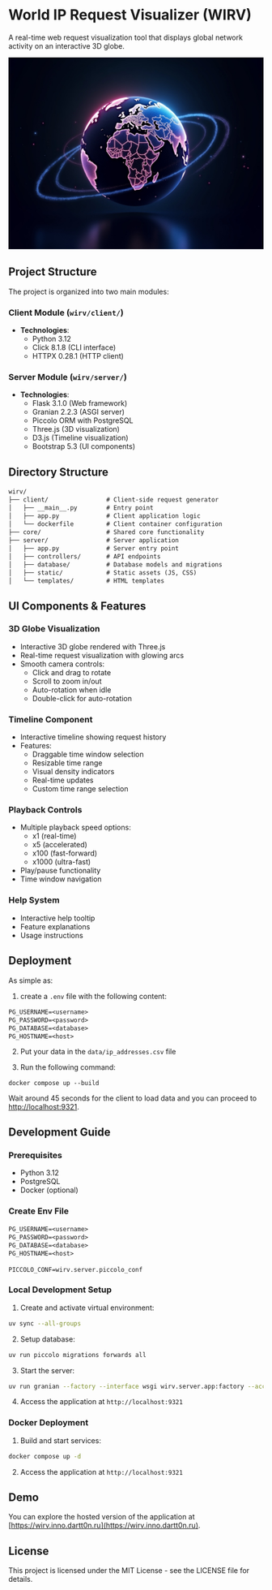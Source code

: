 # World IP Request Visualizer (WIRV)

A real-time web request visualization tool that displays global network activity on an interactive 3D globe.

![banner](./.github/assets/banner.jpg)

## Project Structure

The project is organized into two main modules:

### Client Module (`wirv/client/`)
- **Technologies**:
  - Python 3.12
  - Click 8.1.8 (CLI interface)
  - HTTPX 0.28.1 (HTTP client)

### Server Module (`wirv/server/`)
- **Technologies**:
  - Flask 3.1.0 (Web framework)
  - Granian 2.2.3 (ASGI server)
  - Piccolo ORM with PostgreSQL
  - Three.js (3D visualization)
  - D3.js (Timeline visualization)
  - Bootstrap 5.3 (UI components)

## Directory Structure

```
wirv/
├── client/                # Client-side request generator
│   ├── __main__.py        # Entry point
│   ├── app.py             # Client application logic
│   └── dockerfile         # Client container configuration
├── core/                  # Shared core functionality
├── server/                # Server application
│   ├── app.py             # Server entry point
│   ├── controllers/       # API endpoints
│   ├── database/          # Database models and migrations
│   ├── static/            # Static assets (JS, CSS)
│   └── templates/         # HTML templates
```

## UI Components & Features

### 3D Globe Visualization
- Interactive 3D globe rendered with Three.js
- Real-time request visualization with glowing arcs
- Smooth camera controls:
  - Click and drag to rotate
  - Scroll to zoom in/out
  - Auto-rotation when idle
  - Double-click for auto-rotation

### Timeline Component
- Interactive timeline showing request history
- Features:
  - Draggable time window selection
  - Resizable time range
  - Visual density indicators
  - Real-time updates
  - Custom time range selection

### Playback Controls
- Multiple playback speed options:
  - x1 (real-time)
  - x5 (accelerated)
  - x100 (fast-forward)
  - x1000 (ultra-fast)
- Play/pause functionality
- Time window navigation

### Help System
- Interactive help tooltip
- Feature explanations
- Usage instructions

## Deployment

As simple as:

1. create a `.env` file with the following content:
```.env
PG_USERNAME=<username>
PG_PASSWORD=<password>
PG_DATABASE=<database>
PG_HOSTNAME=<host>
```
2. Put your data in the `data/ip_addresses.csv` file

3. Run the following command:
```
docker compose up --build
```
Wait around 45 seconds for the client to load data and you can proceed to [http://localhost:9321](http://localhost:9321).

## Development Guide

### Prerequisites
- Python 3.12
- PostgreSQL
- Docker (optional)

### Create Env File
```.env
PG_USERNAME=<username>
PG_PASSWORD=<password>
PG_DATABASE=<database>
PG_HOSTNAME=<host>

PICCOLO_CONF=wirv.server.piccolo_conf
```

### Local Development Setup

1. Create and activate virtual environment:
```bash
uv sync --all-groups
```

2. Setup database:
```bash
uv run piccolo migrations forwards all
```

3. Start the server:
```bash
uv run granian --factory --interface wsgi wirv.server.app:factory --access-log
```

4. Access the application at `http://localhost:9321`

### Docker Deployment

1. Build and start services:
```bash
docker compose up -d
```

2. Access the application at `http://localhost:9321`

## Demo

You can explore the hosted version of the application at [https://wirv.inno.dartt0n.ru](https://wirv.inno.dartt0n.ru).

## License

This project is licensed under the MIT License - see the LICENSE file for details.